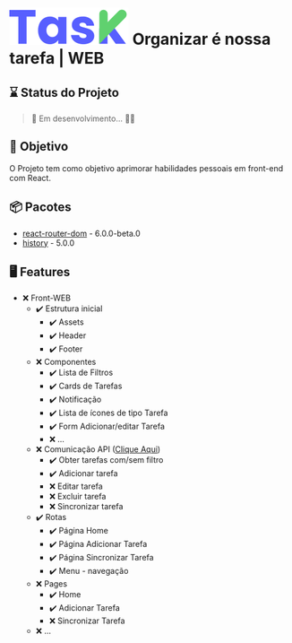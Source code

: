 # ![Logo Task](https://raw.githubusercontent.com/rafaelbatistaroque/projeto-task-web-reactjs/8e23a3285378b77fbd2d97451f5ede29ec3274ab/src/App/Assets/Logo.svg) Organizar é nossa tarefa | WEB


## ⌛ Status do Projeto

> 🚧 Em desenvolvimento... 👷🏼

## 🎯  Objetivo

O Projeto tem como objetivo aprimorar habilidades pessoais em front-end com React.

## 📦 Pacotes

- [react-router-dom](https://reactrouter.com/web/guides/quick-start) - 6.0.0-beta.0
- [history](https://reactrouter.com/web/api/history) - 5.0.0

## 🖥️ Features

- ❌ Front-WEB
  - ✔️ Estrutura inicial
    - ✔️ Assets
    - ✔️ Header
    - ✔️ Footer
  - ❌ Componentes
    - ✔️ Lista de Filtros
    - ✔️ Cards de Tarefas
    - ✔️ Notificação
    - ✔️ Lista de ícones de tipo Tarefa 
    - ✔️ Form Adicionar/editar Tarefa
    - ❌ ...
  - ❌ Comunicação API ([Clique Aqui](https://github.com/rafaelbatistaroque/projeto_api_task))
    - ✔️ Obter tarefas com/sem filtro
    - ✔️ Adicionar tarefa
    - ❌ Editar tarefa
    - ❌ Excluir tarefa
    - ❌ Sincronizar tarefa
  - ✔️ Rotas
    - ✔️ Página Home
    - ✔️ Página Adicionar Tarefa
    - ✔️ Página Sincronizar Tarefa
    - ✔️ Menu - navegação
  - ❌ Pages
    - ✔️ Home
    - ✔️ Adicionar Tarefa
    - ❌ Sincronizar Tarefa
  - ❌ ...